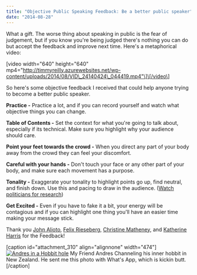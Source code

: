 ```yaml
---
title: "Objective Public Speaking Feedback: Be a better public speaker"
date: "2014-08-28"
---
```


What a gift. The worse thing about speaking in public is the fear of judgement, but if you know you're being judged there's nothing you can do but accept the feedback and improve next time. Here's a metaphorical video:

\[video width="640" height="640" mp4="http://timmyreilly.azurewebsites.net/wp-content/uploads/2014/08/VID\_24140424\_044419.mp4"\]\[/video\]

So here's some objective feedback I received that could help anyone trying to become a better public speaker.

**Practice -** Practice a lot, and if you can record yourself and watch what objective things you can change.

**Table of Contents -** Set the context for what you're going to talk about, especially if its technical. Make sure you highlight why your audience should care.

**Point your feet towards the crowd -** When you direct any part of your body away from the crowd they can feel your discomfort.

**Careful with your hands -** Don't touch your face or any other part of your body, and make sure each movement has a purpose.

**Tonality -** Exaggerate your tonality to highlight points go up, find neutral, and finish down. Use this and pacing to draw in the audience. ([Watch politicians for research](http://youtu.be/L5L3M8Pn9KU "Obama Talks about Pie "))

**Get Excited -** Even if you have to fake it a bit, your energy will be contagious and if you can highlight one thing you'll have an easier time making your message stick.

Thank you [John Alioto](https://twitter.com/jpalioto "John's Twitter"), [Felix Rieseberg](http://www.felixrieseberg.com/ "Felix's Site"), [Christine Matheney](https://twitter.com/Matheneyc "Christine's Twitter"), and [Katherine Harris](https://twitter.com/KatVHarris "Katherine's Twitter ") for the Feedback!

\[caption id="attachment\_310" align="alignnone" width="474"\][![Andres in a Hobbit hole](images/IMG-20140822-WA0004-1024x576.jpg)](http://timmyreilly.azurewebsites.net/wp-content/uploads/2014/08/IMG-20140822-WA0004.jpg) My Friend Andres Channeling his inner hobbit in New Zealand. He sent me this photo with What's App, which is kickin butt. \[/caption\]

